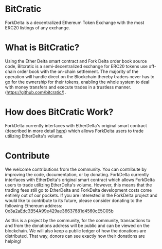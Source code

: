 # BitCratic


ForkDelta is a decentralized Ethereum Token Exchange with the most ERC20 listings of any exchange.


# What is BitCratic?
Using the Ether Delta smart contract and Fork Delta order book source code, Bitcratic is a semi-decentralized exchange for ERC20 tokens use off-chain order book with the on-chain settlement. The majority of the operation will handle direct on the Blockchain thereby traders never has to go for the ownership for their tokens, enabling the whole system to deal with money transfers and execute trades in a trustless manner.             
(https://github.com/bitcratic/). 


# How does BitCratic Work?
ForkDelta currently interfaces with EtherDelta's original smart contract (described in more detail [here](https://www.reddit.com/r/EtherDelta/comments/6kdiyl/smart_contract_overview/)) which allows ForkDelta users to trade utilizing EtherDelta's volume.



# Contribute
We welcome contributions from the community. You can contribute by improving the code, documentation, or by donating. 
ForkDelta currently interfaces with EtherDelta's original smart contract which allows ForkDelta users to trade utilizing EtherDelta's volume. However, this means that the trading fees still go to EtherDelta and ForkDelta development costs come entirely out of our pockets. If you are interested in the ForkDelta project and would like to contribute to its future, please consider donating to the following Ethereum address: <a href="https://etherscan.io/address/0x3a2aEdc3B54A99e429ae36637681d4560cE5C05b">0x3a2aEdc3B54A99e429ae36637681d4560cE5C05b</a>

As this is a project by the community, for the community, transactions to and from the donations address will be public and can be viewed on the blockchain. We will also keep a public ledger of how the donations are distributed. That way, donors can see exactly how their donations are helping!

